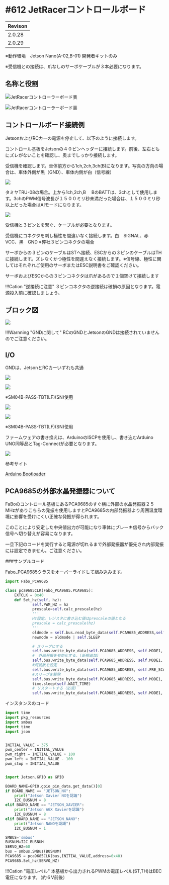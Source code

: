 # #612 JetRacerコントロールボード

|Revison|
|:--|
|2.0.28|
|2.0.29|

※動作環境　Jetson Nano(A-02,B-01) 開発者キットのみ

※受信機との接続は、爪なしのサーボケーブルが３本必要になります。

## 名称と役割

![JetRacerコントローラーボード表](./img/020029/6120229T.jpg)


![JetRacerコントローラーボード裏](./img/020029/6120229B.jpg)


## コントロールボード接続例

JetsonおよびRCカーの電源を停止して、以下のように接続します。

コントロール基板をJetsonの４０ピンヘッダーに接続します。前後、左右ともにズレがないことを確認し、奥までしっかり接続します。

受信機を確認します。車体前方から1ch,2ch,3ch(B)になります。写真の方向の場合は、車体外側が黒（GND）、車体内側が白（信号線）

![](./img/connetting004.jpg)

タミヤTRU-08の場合。上から1ch,2ch,B 　BのBATTは、3chとして使用します。3chのPWM信号波長が１５００ミリ秒未満だった場合は、１５００ミリ秒以上だった場合はAIモードになります。

![](./img/ESC.jpg)

受信機と３ピンとを繋ぐ、ケーブルが必要となります。

受信機にコネクタを刺し極性を間違いなく接続します。白　SIGNAL、赤　VCC、黒　GND ※弊社３ピンコネクタの場合

サーボからの３ピンのケーブルはSTへ接続、ESCからの３ピンのケーブルはTHに接続します。ズレなくかつ極性を間違えなく接続します。※信号線、極性に関してはそれぞれご使用のサーボまたはESC説明書をご確認ください。

サーボおよびESCからの３ピンコネクタは爪があるので１個空けて接続します

!!!Cation "逆接続に注意"
	３ピンコネクタの逆接続は破損の原因となります。電源投入前に確認しましょう。


## ブロック図

![](./img/020029/blockdiagram020029.png)

!!!Warnning "GNDに関して"
	RCのGNDとJetsonのGNDは接続されていませんのでご注意ください。

## I/O

GNDは、JetsonとRCカーいずれも共通

![](./img/020029/i2cport.png)

![](./img/020029/020029_I2C.JPG)

※SM04B-PASS-TBT(LF)(SN)使用

![](./img/020029/spiport.png)

![](./img/020029/020029_SPI.JPG)

※SM04B-PASS-TBT(LF)(SN)使用

ファームウェアの書き換えは、ArduinoのISCPを使用し、書き込むArduino UNO同等品とTag-Connectが必要となります。

![](./img/020029/020029_ICSP.JPG)

参考サイト

[Arduino Bootloader](https://faboplatform.github.io/CircuitDocs/0.Arduino%20Bootloader/article0-1/)



## PCA9685の外部水晶発振器について

FaBoのコントロール基板にあるPCA9685のすぐ横に外部の水晶発振器２５MHzがありこちらの発振を使用しますとPCA9685の内部発振器より周囲温度環境に影響を受けにくい正確な発振が得られます。

このことにより安定した中央値出力が可能になり車体にブレーキ信号からバック信号へ切り替えが容易になります。

一旦下記のコードを実行すると電源が切れるまで外部発振器が優先され内部発振には設定できません。ご注意ください。


###サンプルコード

Fabo_PCA9685クラスをオーバーライドして組み込みます。

```python
import Fabo_PCA9685

class pca9685CLK(Fabo_PCA9685.PCA9685):
    EXTCLK = 0x40
    def Set_hz(self, hz):
            self.PWM_HZ = hz
            prescale=self.calc_prescale(hz)
            '''
            Hz設定。レジスタに書き込む値はprescaleの値となる
            prescale = calc_prescale(hz)
            '''
            oldmode = self.bus.read_byte_data(self.PCA9685_ADDRESS,self.MODE1)
            newmode = oldmode | self.SLEEP

            # スリープにする
            self.bus.write_byte_data(self.PCA9685_ADDRESS, self.MODE1, newmode)
            #　外部発振を有効化する。(新規追加)
            self.bus.write_byte_data(self.PCA9685_ADDRESS, self.MODE1, self.SLEEP | self.EXTCLK) 
            #周波数を設定
            self.bus.write_byte_data(self.PCA9685_ADDRESS, self.PRE_SCALE, prescale)
            #スリープを解除
            self.bus.write_byte_data(self.PCA9685_ADDRESS, self.MODE1, oldmode)
            time.sleep(self.WAIT_TIME)
            # リスタートする（必須）
            self.bus.write_byte_data(self.PCA9685_ADDRESS, self.MODE1, (oldmode | self.RESTART))  
```

インスタンスのコード

```python
import time
import pkg_resources
import smbus
import time
import json


INITIAL_VALUE = 375
pwm_center = INITIAL_VALUE
pwm_right = INITIAL_VALUE + 100
pwm_left = INITIAL_VALUE - 100
pwm_stop = INITIAL_VALUE


import Jetson.GPIO as GPIO

BOARD_NAME=GPIO.gpio_pin_data.get_data()[0]
if BOARD_NAME == "JETSON_NX":
    print("Jetson Xavier NXを認識")
    I2C_BUSNUM = 8
elif BOARD_NAME == "JETSON_XAVIER":
    print("Jetson AGX Xavierを認識")
    I2C_BUSNUM = 8
elif BOARD_NAME == "JETSON_NANO":
    print("Jetson NANOを認識")
    I2C_BUSNUM = 1

SMBUS='smbus'
BUSNUM=I2C_BUSNUM
SERVO_HZ=60
bus = smbus.SMBus(BUSNUM)
PCA9685 = pca9685CLK(bus,INITIAL_VALUE,address=0x40)
PCA9685.Set_hz(SERVO_HZ)
```

!!!Cation "電圧レベル"
	本基板から出力されるPWMの電圧レベル(ST,TH)はBEC電圧になります。（約６V前後）